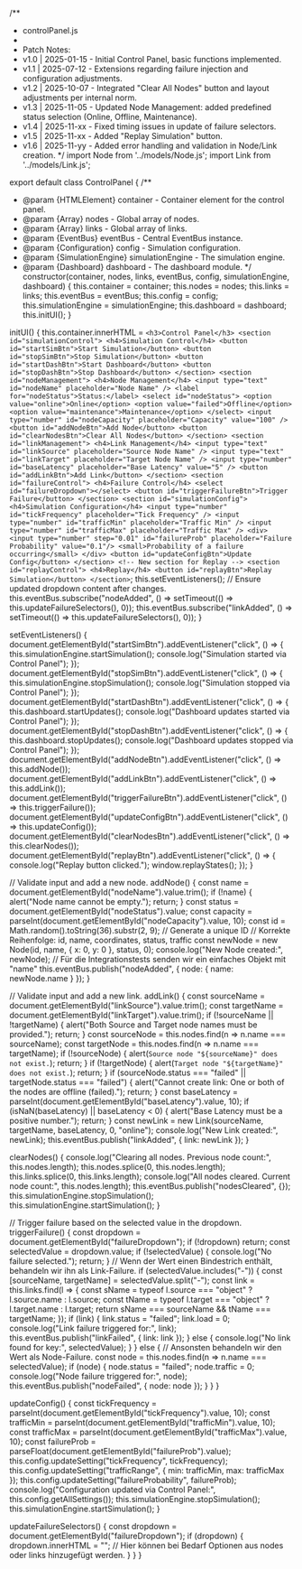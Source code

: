 /**
 * controlPanel.js
 * 
 * Patch Notes:
 * v1.0 | 2025-01-15 - Initial Control Panel, basic functions implemented.
 * v1.1 | 2025-07-12 - Extensions regarding failure injection and configuration adjustments.
 * v1.2 | 2025-10-07 - Integrated "Clear All Nodes" button and layout adjustments per internal norm.
 * v1.3 | 2025-11-05 - Updated Node Management: added predefined status selection (Online, Offline, Maintenance).
 * v1.4 | 2025-11-xx - Fixed timing issues in update of failure selectors.
 * v1.5 | 2025-11-xx - Added "Replay Simulation" button.
 * v1.6 | 2025-11-yy - Added error handling and validation in Node/Link creation.
 */
import Node from '../models/Node.js';
import Link from '../models/Link.js';

export default class ControlPanel {
  /**
   * @param {HTMLElement} container - Container element for the control panel.
   * @param {Array} nodes - Global array of nodes.
   * @param {Array} links - Global array of links.
   * @param {EventBus} eventBus - Central EventBus instance.
   * @param {Configuration} config - Simulation configuration.
   * @param {SimulationEngine} simulationEngine - The simulation engine.
   * @param {Dashboard} dashboard - The dashboard module.
   */
  constructor(container, nodes, links, eventBus, config, simulationEngine, dashboard) {
    this.container = container;
    this.nodes = nodes;
    this.links = links;
    this.eventBus = eventBus;
    this.config = config;
    this.simulationEngine = simulationEngine;
    this.dashboard = dashboard;
    this.initUI();
  }
  
  initUI() {
    this.container.innerHTML = `
      <h3>Control Panel</h3>
      <section id="simulationControl">
        <h4>Simulation Control</h4>
        <button id="startSimBtn">Start Simulation</button>
        <button id="stopSimBtn">Stop Simulation</button>
        <button id="startDashBtn">Start Dashboard</button>
        <button id="stopDashBtn">Stop Dashboard</button>
      </section>
      <section id="nodeManagement">
        <h4>Node Management</h4>
        <input type="text" id="nodeName" placeholder="Node Name" />
        <label for="nodeStatus">Status:</label>
        <select id="nodeStatus">
          <option value="online">Online</option>
          <option value="failed">Offline</option>
          <option value="maintenance">Maintenance</option>
        </select>
        <input type="number" id="nodeCapacity" placeholder="Capacity" value="100" />
        <button id="addNodeBtn">Add Node</button>
        <button id="clearNodesBtn">Clear All Nodes</button>
      </section>
      <section id="linkManagement">
        <h4>Link Management</h4>
        <input type="text" id="linkSource" placeholder="Source Node Name" />
        <input type="text" id="linkTarget" placeholder="Target Node Name" />
        <input type="number" id="baseLatency" placeholder="Base Latency" value="5" />
        <button id="addLinkBtn">Add Link</button>
      </section>
      <section id="failureControl">
        <h4>Failure Control</h4>
        <select id="failureDropdown"></select>
        <button id="triggerFailureBtn">Trigger Failure</button>
      </section>
      <section id="simulationConfig">
        <h4>Simulation Configuration</h4>
        <input type="number" id="tickFrequency" placeholder="Tick Frequency" />
        <input type="number" id="trafficMin" placeholder="Traffic Min" />
        <input type="number" id="trafficMax" placeholder="Traffic Max" />
        <div>
          <input type="number" step="0.01" id="failureProb" placeholder="Failure Probability" value="0.1"/>
          <small>Probability of a failure occurring</small>
        </div>
        <button id="updateConfigBtn">Update Config</button>
      </section>
      <!-- New section for Replay -->
      <section id="replayControl">
        <h4>Replay</h4>
        <button id="replayBtn">Replay Simulation</button>
      </section>
    `;
    this.setEventListeners();
    // Ensure updated dropdown content after changes.
    this.eventBus.subscribe("nodeAdded", () => setTimeout(() => this.updateFailureSelectors(), 0));
    this.eventBus.subscribe("linkAdded", () => setTimeout(() => this.updateFailureSelectors(), 0));
  }
  
  setEventListeners() {
    document.getElementById("startSimBtn").addEventListener("click", () => {
      this.simulationEngine.startSimulation();
      console.log("Simulation started via Control Panel");
    });
    document.getElementById("stopSimBtn").addEventListener("click", () => {
      this.simulationEngine.stopSimulation();
      console.log("Simulation stopped via Control Panel");
    });
    document.getElementById("startDashBtn").addEventListener("click", () => {
      this.dashboard.startUpdates();
      console.log("Dashboard updates started via Control Panel");
    });
    document.getElementById("stopDashBtn").addEventListener("click", () => {
      this.dashboard.stopUpdates();
      console.log("Dashboard updates stopped via Control Panel");
    });
    document.getElementById("addNodeBtn").addEventListener("click", () => this.addNode());
    document.getElementById("addLinkBtn").addEventListener("click", () => this.addLink());
    document.getElementById("triggerFailureBtn").addEventListener("click", () => this.triggerFailure());
    document.getElementById("updateConfigBtn").addEventListener("click", () => this.updateConfig());
    document.getElementById("clearNodesBtn").addEventListener("click", () => this.clearNodes());
    document.getElementById("replayBtn").addEventListener("click", () => {
      console.log("Replay button clicked.");
      window.replayStates();
    });
  }
  
  // Validate input and add a new node.
  addNode() {
    const name = document.getElementById("nodeName").value.trim();
    if (!name) {
      alert("Node name cannot be empty.");
      return;
    }
    const status = document.getElementById("nodeStatus").value;
    const capacity = parseInt(document.getElementById("nodeCapacity").value, 10);
    const id = Math.random().toString(36).substr(2, 9); // Generate a unique ID
    // Korrekte Reihenfolge: id, name, coordinates, status, traffic
    const newNode = new Node(id, name, { x: 0, y: 0 }, status, 0);
    console.log("New Node created:", newNode);
    // Für die Integrationstests senden wir ein einfaches Objekt mit "name"
    this.eventBus.publish("nodeAdded", { node: { name: newNode.name } });
  }
  
  // Validate input and add a new link.
  addLink() {
    const sourceName = document.getElementById("linkSource").value.trim();
    const targetName = document.getElementById("linkTarget").value.trim();
    if (!sourceName || !targetName) {
      alert("Both Source and Target node names must be provided.");
      return;
    }
    const sourceNode = this.nodes.find(n => n.name === sourceName);
    const targetNode = this.nodes.find(n => n.name === targetName);
    if (!sourceNode) {
      alert(`Source node "${sourceName}" does not exist.`);
      return;
    }
    if (!targetNode) {
      alert(`Target node "${targetName}" does not exist.`);
      return;
    }
    if (sourceNode.status === "failed" || targetNode.status === "failed") {
      alert("Cannot create link: One or both of the nodes are offline (failed).");
      return;
    }
    const baseLatency = parseInt(document.getElementById("baseLatency").value, 10);
    if (isNaN(baseLatency) || baseLatency < 0) {
      alert("Base Latency must be a positive number.");
      return;
    }
    const newLink = new Link(sourceName, targetName, baseLatency, 0, "online");
    console.log("New Link created:", newLink);
    this.eventBus.publish("linkAdded", { link: newLink });
  }
  
  clearNodes() {
    console.log("Clearing all nodes. Previous node count:", this.nodes.length);
    this.nodes.splice(0, this.nodes.length);
    this.links.splice(0, this.links.length);
    console.log("All nodes cleared. Current node count:", this.nodes.length);
    this.eventBus.publish("nodesCleared", {});
    this.simulationEngine.stopSimulation();
    this.simulationEngine.startSimulation();
  }
  
  // Trigger failure based on the selected value in the dropdown.
  triggerFailure() {
    const dropdown = document.getElementById("failureDropdown");
    if (!dropdown) return;
    const selectedValue = dropdown.value;
    if (!selectedValue) {
      console.log("No failure selected.");
      return;
    }
    // Wenn der Wert einen Bindestrich enthält, behandeln wir ihn als Link-Failure.
    if (selectedValue.includes("-")) {
      const [sourceName, targetName] = selectedValue.split("-");
      const link = this.links.find(l => {
        const sName = typeof l.source === "object" ? l.source.name : l.source;
        const tName = typeof l.target === "object" ? l.target.name : l.target;
        return sName === sourceName && tName === targetName;
      });
      if (link) {
        link.status = "failed";
        link.load = 0;
        console.log("Link failure triggered for:", link);
        this.eventBus.publish("linkFailed", { link: link });
      } else {
        console.log("No link found for key:", selectedValue);
      }
    } else {
      // Ansonsten behandeln wir den Wert als Node-Failure.
      const node = this.nodes.find(n => n.name === selectedValue);
      if (node) {
        node.status = "failed";
        node.traffic = 0;
        console.log("Node failure triggered for:", node);
        this.eventBus.publish("nodeFailed", { node: node });
      }
    }
  }
  
  updateConfig() {
    const tickFrequency = parseInt(document.getElementById("tickFrequency").value, 10);
    const trafficMin = parseInt(document.getElementById("trafficMin").value, 10);
    const trafficMax = parseInt(document.getElementById("trafficMax").value, 10);
    const failureProb = parseFloat(document.getElementById("failureProb").value);
    this.config.updateSetting("tickFrequency", tickFrequency);
    this.config.updateSetting("trafficRange", { min: trafficMin, max: trafficMax });
    this.config.updateSetting("failureProbability", failureProb);
    console.log("Configuration updated via Control Panel:", this.config.getAllSettings());
    this.simulationEngine.stopSimulation();
    this.simulationEngine.startSimulation();
  }
  
  updateFailureSelectors() {
    const dropdown = document.getElementById("failureDropdown");
    if (dropdown) {
      dropdown.innerHTML = "";
      // Hier können bei Bedarf Optionen aus nodes oder links hinzugefügt werden.
    }
  }
}
